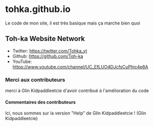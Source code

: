# tohka.github.io
Le code de mon site, il est très basique mais ça marche bien quoi 

## Toh-ka Website Network

* Twitter: https://twitter.com/Tohka_yt
* Github: https://github.com/Toh-ka
* YouTube: https://www.youtube.com/channel/UC_EfLUO4DJcfsCuPhjc4e8A

### Merci aux contributeurs
merci à Glin Kidpaddleetcie d'avoir contribué à l'amélioration du code

#### Commentaires des contributeurs

Ici, nous sommes sur la version "Help" de Glin Kidpaddleetcie ! (Glin Kidpaddleetcie)


